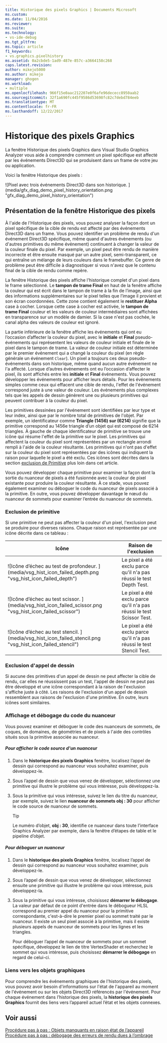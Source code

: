 ```yaml
---
title: Historique des pixels Graphics | Documents Microsoft
ms.custom: 
ms.date: 11/04/2016
ms.reviewer: 
ms.suite: 
ms.technology:
- vs-ide-debug
ms.tgt_pltfrm: 
ms.topic: article
f1_keywords:
- vs.graphics.pixelhistory
ms.assetid: 0a2cbde5-1ad9-487e-857c-a3664158c268
caps.latest.revision: 
author: mikejo5000
ms.author: mikejo
manager: ghogen
ms.workload:
- multiple
ms.openlocfilehash: 966f15e0aac212207e0f6afe96dececc8950aab2
ms.sourcegitcommit: 32f1a690fc445f9586d53698fc82c7debd784eeb
ms.translationtype: MT
ms.contentlocale: fr-FR
ms.lasthandoff: 12/22/2017
---
```

# <a name="graphics-pixel-history"></a>Historique des pixels Graphics
La fenêtre Historique des pixels Graphics dans Visual Studio Graphics Analyzer vous aide à comprendre comment un pixel spécifique est affecté par les événements Direct3D qui se produisent dans un frame de votre jeu ou application.  
  
 Voici la fenêtre Historique des pixels :  
  
 ![Pixel avec trois événements Direct3D dans son historique. ] (media/gfx_diag_demo_pixel_history_orientation.png "gfx_diag_demo_pixel_history_orientation")  
  
## <a name="understanding-the-pixel-history-window"></a>Présentation de la fenêtre Historique des pixels  
 À l'aide de l'Historique des pixels, vous pouvez analyser la façon dont un pixel spécifique de la cible de rendu est affecté par des événements Direct3D dans un frame. Vous pouvez identifier un problème de rendu d'un événement Direct3D spécifique, même quand d'autres évènements (ou d'autres primitives du même événement) continuent à changer la valeur de la couleur finale du pixel. Par exemple, un pixel peut être rendu de manière incorrecte et être ensuite masqué par un autre pixel, semi-transparent, ce qui entraîne un mélange de leurs couleurs dans le framebuffer. Ce genre de problème peut être difficile à diagnostiquer si vous n'avez que le contenu final de la cible de rendu comme repère.  
  
 La fenêtre Historique des pixels affiche l'historique complet d'un pixel dans le frame sélectionné. Le **tampon de trame Final** en haut de la fenêtre affiche la couleur qui est écrit dans le tampon de trame à la fin de l’image, ainsi que des informations supplémentaires sur le pixel telles que l’image il provient et son écran coordonnées. Cette zone contient également le **restituer Alpha** case à cocher. Lorsque cette case à cocher est activée, le **tampon de trame Final** couleur et les valeurs de couleur intermédiaires sont affichées en transparence sur un modèle de damier. Si la case n'est pas cochée, le canal alpha des valeurs de couleur est ignoré.  
  
 La partie inférieure de la fenêtre affiche les événements qui ont eu l’occasion d’affecter la couleur du pixel, avec le **initiale** et **Final** pseudo-événements qui représentent les valeurs de couleur initiale et finale de le pixel dans le tampon de trame. La valeur de couleur initiale est déterminée par le premier événement qui a changé la couleur du pixel (en règle générale un événement `Clear`). Un pixel a toujours ces deux pseudo-événements dans son historique, même quand aucun autre événement ne l'a affecté. Lorsque d’autres événements ont eu l’occasion d’affecter le pixel, ils sont affichés entre les **initiale** et **Final** événements. Vous pouvez développer les événements pour afficher leurs détails. Pour les événements simples comme ceux qui effacent une cible de rendu, l'effet de l'événement correspond juste à une valeur de couleur. Les événements plus complexes tels que les appels de dessin génèrent une ou plusieurs primitives qui peuvent contribuer à la couleur du pixel.  
  
 Les primitives dessinées par l'événement sont identifiées par leur type et leur index, ainsi que par le nombre total de primitives de l'objet. Par exemple, un identificateur comme **Triangle (1456) sur (6214)** signifie que la primitive correspond au 1456e triangle d’un objet qui est composé de 6214 triangles. À gauche de chaque identificateur de primitive se trouve une icône qui résume l'effet de la primitive sur le pixel. Les primitives qui affectent la couleur du pixel sont représentées par un rectangle arrondi rempli à l'aide de la couleur résultante. Les primitives qui n'ont pas d'effet sur la couleur du pixel sont représentées par des icônes qui indiquent la raison pour laquelle le pixel a été exclu. Ces icônes sont décrites dans la section [exclusion de Primitive](#exclusion) plus loin dans cet article.  
  
 Vous pouvez développer chaque primitive pour examiner la façon dont la sortie du nuanceur de pixels a été fusionnée avec la couleur de pixel existante pour produire la couleur résultante. À ce stade, vous pouvez également examiner ou déboguer le code du nuanceur de pixels associé à la primitive. En outre, vous pouvez développer davantage le nœud du nuanceur de sommets pour examiner l’entrée du nuanceur de sommets.  
  
###  <a name="exclusion"></a>Exclusion de primitive  
 Si une primitive ne peut pas affecter la couleur d'un pixel, l'exclusion peut se produire pour diverses raisons. Chaque raison est représentée par une icône décrite dans ce tableau :  
  
|Icône|Raison de l'exclusion|  
|----------|--------------------------|  
|![Icône d’échec au test de profondeur. ] (media/vsg_hist_icon_failed_depth.png "vsg_hist_icon_failed_depth")|Le pixel a été exclu parce qu'il n'a pas réussi le test Depth Test.|  
|![Icône d’échec au test scissor. ] (media/vsg_hist_icon_failed_scissor.png "vsg_hist_icon_failed_scissor")|Le pixel a été exclu parce qu'il n'a pas réussi le test Scissor Test.|  
|![Icône d’échec au test stencil. ] (media/vsg_hist_icon_failed_stencil.png "vsg_hist_icon_failed_stencil")|Le pixel a été exclu parce qu'il n'a pas réussi le test Stencil Test.|  
  
### <a name="draw-call-exclusion"></a>Exclusion d'appel de dessin  
 Si aucune des primitives d'un appel de dessin ne peut affecter la cible de rendu, car elles ne réussissent pas un test, l'appel de dessin ne peut pas être développé et une icône correspondant à la raison de l'exclusion s'affiche juste à côté. Les raisons de l'exclusion d'un appel de dessin ressemblent aux raisons de l'exclusion d'une primitive. En outre, leurs icônes sont similaires.  
  
### <a name="viewing-and-debugging-shader-code"></a>Affichage et débogage du code du nuanceur  
 Vous pouvez examiner et déboguer le code des nuanceurs de sommets, de coques, de domaines, de géométries et de pixels à l'aide des contrôles situés sous la primitive associée au nuanceur.  
  
##### <a name="to-view-a-shaders-source-code"></a>Pour afficher le code source d'un nuanceur  
  
1.  Dans le **historique des pixels Graphics** fenêtre, localisez l’appel de dessin qui correspond au nuanceur vous souhaitez examiner, puis développez-le.  
  
2.  Sous l’appel de dessin que vous venez de développer, sélectionnez une primitive qui illustre le problème qui vous intéresse, puis développez-la.  
  
3.  Sous la primitive qui vous intéresse, suivez le lien du titre du nuanceur, par exemple, suivez le lien **nuanceur de sommets obj : 30** pour afficher le code source de nuanceur de sommets.  
  
    > [!TIP]
    >  Le numéro d’objet, **obj : 30**, identifie ce nuanceur dans toute l’interface Graphics Analyzer par exemple, dans la fenêtre d’étapes de table et le pipeline d’objet.  
  
##### <a name="to-debug-a-shader"></a>Pour déboguer un nuanceur  
  
1.  Dans le **historique des pixels Graphics** fenêtre, localisez l’appel de dessin qui correspond au nuanceur vous souhaitez examiner, puis développez-le.  
  
2.  Sous l’appel de dessin que vous venez de développer, sélectionnez ensuite une primitive qui illustre le problème qui vous intéresse, puis développez-la.  
  
3.  Sous la primitive qui vous intéresse, choisissez **démarrer le débogage**. La valeur par défaut de ce point d'entrée dans le débogueur HLSL correspond au premier appel du nuanceur pour la primitive correspondante, c'est-à-dire le premier pixel ou sommet traité par le nuanceur. Il existe un seul pixel associé à la primitive, mais il existe plusieurs appels de nuanceur de sommets pour les lignes et les triangles.  
  
     Pour déboguer l’appel de nuanceur de sommets pour un sommet spécifique, développez le lien de titre VertexShader et recherchez le sommet qui vous intéresse, puis choisissez **démarrer le débogage** en regard de celui-ci.  
  
### <a name="links-to-graphics-objects"></a>Liens vers les objets graphiques  
 Pour comprendre les événements graphiques de l'historique des pixels, vous pouvez avoir besoin d'informations sur l'état de l'appareil au moment de l'événement ou sur les objets Direct3D référencés par l'événement. Pour chaque événement dans l’historique des pixels, la **historique des pixels Graphics** fournit des liens vers l’appareil actuel l’état et les objets connexes.  
  
## <a name="see-also"></a>Voir aussi  
 [Procédure pas à pas : Objets manquants en raison état de l’appareil](walkthrough-missing-objects-due-to-device-state.md)   
 [Procédure pas à pas : débogage des erreurs de rendu dues à l’ombrage](walkthrough-debugging-rendering-errors-due-to-shading.md)
